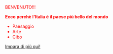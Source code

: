 <!DOCTYPE html>
<html>
  <script>
    
   var password = "Milano";
   var controlla = prompt("PER POTER ACCEDERE AI CONTENUTI DEL SITO WEB DEVI SCRIVERE LA PASSWORD");
    
   if (controlla == password) {
      alert("PASSWORD CORRETTA!!! BENVENUTO");
   } else {
      while(controlla != password) {
      if (controlla != password) {
          alert("PASSWORD ERRATA!!! RITENTA");
          var controlla = prompt("PER POTER ACCEDERE AI CONTENUTI DEL SITO WEB DEVI SCRIVERE LA PASSWORD");
 
 }
 }
 }
 
 </script>
  <head>
    <style>
    body {
    color: red;
    }
    </style>
  </head>
   <body>
      <p>BENVENUTO!!!</p>
      <p>
        <strong>Ecco perchè l'Italia è il paese più bello del mondo</strong>
      </p>
      <p> 
        <ul>
        <li>Paesaggio</li>
        <li>Arte</li>
        <li>Cibo</li>
        </ul>
  <a href="https://it.wikipedia.org/wiki/Italia">Impara di più qui!</a>
  
   </body>
  </html>
  
  
    
    
  
          
   
  



